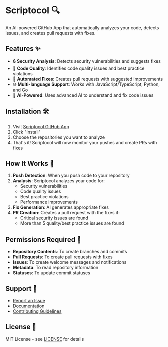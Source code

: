 # Scriptocol 🔍

An AI-powered GitHub App that automatically analyzes your code, detects issues, and creates pull requests with fixes.

## Features ✨

- 🔒 **Security Analysis**: Detects security vulnerabilities and suggests fixes
- 🎯 **Code Quality**: Identifies code quality issues and best practice violations
- 🚀 **Automated Fixes**: Creates pull requests with suggested improvements
- 🌐 **Multi-language Support**: Works with JavaScript/TypeScript, Python, and Go
- 🤖 **AI-Powered**: Uses advanced AI to understand and fix code issues

## Installation 🛠️

1. Visit [Scriptocol GitHub App](https://github.com/apps/scriptocol)
2. Click "Install"
3. Choose the repositories you want to analyze
4. That's it! Scriptocol will now monitor your pushes and create PRs with fixes

## How It Works 🔄

1. **Push Detection**: When you push code to your repository
2. **Analysis**: Scriptocol analyzes your code for:
   - Security vulnerabilities
   - Code quality issues
   - Best practice violations
   - Performance improvements
3. **Fix Generation**: AI generates appropriate fixes
4. **PR Creation**: Creates a pull request with the fixes if:
   - Critical security issues are found
   - More than 5 quality/best practice issues are found

## Permissions Required 📝

- **Repository Contents**: To create branches and commits
- **Pull Requests**: To create pull requests with fixes
- **Issues**: To create welcome messages and notifications
- **Metadata**: To read repository information
- **Statuses**: To update commit statuses

## Support 💬

- [Report an Issue](https://github.com/shreyas-omkar/Healer/issues)
- [Documentation](https://github.com/shreyas-omkar/Healer/wiki)
- [Contributing Guidelines](https://github.com/shreyas-omkar/Healer/blob/main/CONTRIBUTING.md)

## License 📄

MIT License - see [LICENSE](LICENSE) for details 